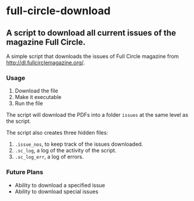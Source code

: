 # full-circle-download

## A script to download all current issues of the magazine Full Circle.

A simple script that downloads the issues of Full Circle magazine from http://dl.fullcirclemagazine.org/.

### Usage
1. Download the file
2. Make it executable
3. Run the file

The script will download the PDFs into a folder `issues` at the same level as the script.

The script also creates three hidden files:

1. `.issue_nos`, to keep track of the issues downloaded.
2. `.sc_log`, a log of the activity of the script.
3. `.sc_log_err`, a log of errors.

### Future Plans
* Ability to download a specified issue
* Ability to download special issues
